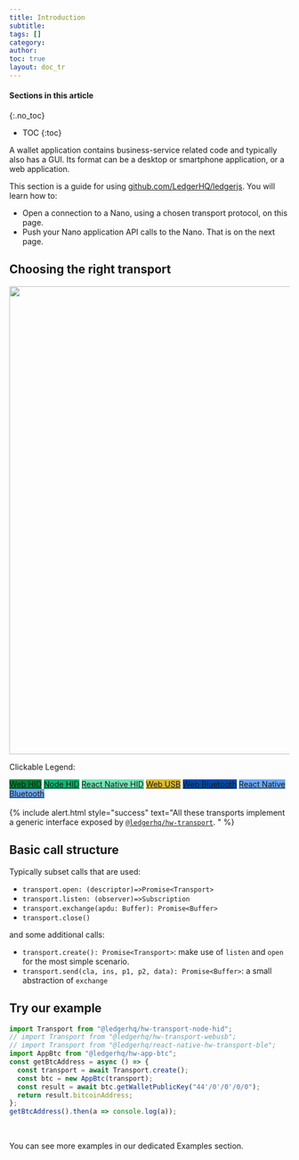 ```yaml
---
title: Introduction 
subtitle:
tags: []
category:
author:
toc: true
layout: doc_tr
---
```


#### Sections in this article
{:.no_toc}
* TOC
{:toc}

A wallet application contains business-service related code and typically also has a GUI. Its format can be a desktop or smartphone application, or a web application.

This section is a guide for using [github.com/LedgerHQ/ledgerjs](https://github.com/LedgerHQ/ledgerjs). You will learn how to:
- Open a connection to a Nano, using a chosen transport protocol, on this page.
- Push your Nano application API calls to the Nano. That is on the next page.

## Choosing the right transport

<!-- ------------- Image ------------- -->
<div style="text-align:center">
<img width="840" src="../images/connect-wallet.jpg" ></div>
<!-- --------------------------------- -->

Clickable Legend: 
<div class="transports-legend">
 <a style="background:#008037;" href="../webhid">Web HID</a>
 <a style="background:#0FB670;" href="../node-hid-singleton">Node HID</a>
 <a style="background:#73E5B5;" href="../react-native-hid">React Native HID</a>
 <a style="background:#DBB92E;" href="../webusb">Web USB</a>
 <a style="background:#004AAD;" href="../web-ble">Web Bluetooth</a>
 <a style="background:#6EA7F5;" href="../react-native-ble">React Native Bluetooth</a>
</div>


<br>
<!--  -->
{% include alert.html style="success" text="All these transports implement a generic interface exposed by <code><a href='https://github.com/LedgerHQ/ledgerjs/tree/master/packages/hw-transport'>@ledgerhq/hw-transport</a></code>.
" %}
<!--  -->


## Basic call structure

Typically subset calls that are used:

- `transport.open: (descriptor)=>Promise<Transport>`
- `transport.listen: (observer)=>Subscription`
- `transport.exchange(apdu: Buffer): Promise<Buffer>`
- `transport.close()`

and some additional calls:

- `transport.create(): Promise<Transport>`: make use of `listen` and `open` for the most simple scenario.
- `transport.send(cla, ins, p1, p2, data): Promise<Buffer>`: a small abstraction of `exchange`


## Try our example

```js
import Transport from "@ledgerhq/hw-transport-node-hid";
// import Transport from "@ledgerhq/hw-transport-webusb";
// import Transport from "@ledgerhq/react-native-hw-transport-ble";
import AppBtc from "@ledgerhq/hw-app-btc";
const getBtcAddress = async () => {
  const transport = await Transport.create();
  const btc = new AppBtc(transport);
  const result = await btc.getWalletPublicKey("44'/0'/0'/0/0");
  return result.bitcoinAddress;
};
getBtcAddress().then(a => console.log(a));
```
 
<br>

You can see more examples in our dedicated Examples section.


